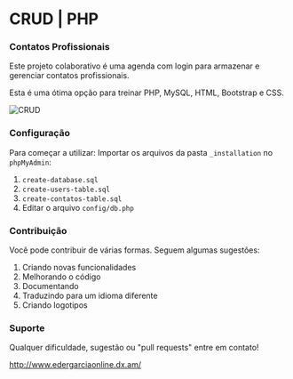 # CRUD | PHP
### Contatos Profissionais
Este projeto colaborativo é uma agenda com login para armazenar e gerenciar contatos profissionais.

Esta é uma ótima opção para treinar PHP, MySQL, HTML, Bootstrap e CSS.

<img alt="CRUD" src="https://i.imgur.com/zgQUp7b.jpg"/>

### Configuração
Para começar a utilizar:
Importar os arquivos da pasta `_installation` no `phpMyAdmin`:
1) `create-database.sql`
2) `create-users-table.sql`
3) `create-contatos-table.sql`
4) Editar o arquivo `config/db.php`

### Contribuição
Você pode contribuir de várias formas.
Seguem algumas sugestões:
1) Criando novas funcionalidades
2) Melhorando o código
3) Documentando
4) Traduzindo para um idioma diferente
5) Criando logotipos 

### Suporte
Qualquer dificuldade, sugestão ou "pull requests" entre em contato!

<a href="http://www.edergarciaonline.dx.am/" target="_blank">http://www.edergarciaonline.dx.am/</a>